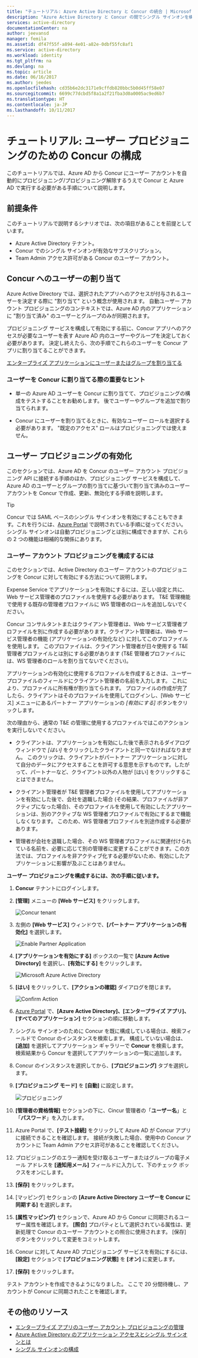 ```yaml
---
title: "チュートリアル: Azure Active Directory と Concur の統合 | Microsoft Docs"
description: "Azure Active Directory と Concur の間でシングル サインオンを構成する方法について説明します。"
services: active-directory
documentationCenter: na
author: jeevansd
manager: femila
ms.assetid: df47f55f-a894-4e01-a82e-0dbf55fc8af1
ms.service: active-directory
ms.workload: identity
ms.tgt_pltfrm: na
ms.devlang: na
ms.topic: article
ms.date: 06/16/2017
ms.author: jeedes
ms.openlocfilehash: cd35b6e2dc3171e9cffdb820bbc5b0d45ff58e07
ms.sourcegitcommit: 6699c77dcbd5f8a1a2f21fba3d0a0005ac9ed6b7
ms.translationtype: HT
ms.contentlocale: ja-JP
ms.lasthandoff: 10/11/2017
---
```

# <a name="tutorial-configuring-concur-for-user-provisioning"></a>チュートリアル: ユーザー プロビジョニングのための Concur の構成

このチュートリアルでは、Azure AD から Concur にユーザー アカウントを自動的にプロビジョニング/プロビジョニング解除するうえで Concur と Azure AD で実行する必要がある手順について説明します。

## <a name="prerequisites"></a>前提条件

このチュートリアルで説明するシナリオでは、次の項目があることを前提としています。

*   Azure Active Directory テナント。
*   Concur でのシングル サインオンが有効なサブスクリプション。
*   Team Admin アクセス許可がある Concur のユーザー アカウント。

## <a name="assigning-users-to-concur"></a>Concur へのユーザーの割り当て

Azure Active Directory では、選択されたアプリへのアクセスが付与されるユーザーを決定する際に "割り当て" という概念が使用されます。 自動ユーザー アカウント プロビジョニングのコンテキストでは、Azure AD 内のアプリケーションに "割り当て済み" のユーザーとグループのみが同期されます。

プロビジョニング サービスを構成して有効にする前に、Concur アプリへのアクセスが必要なユーザーを表す Azure AD 内のユーザーやグループを決定しておく必要があります。 決定し終えたら、次の手順でこれらのユーザーを Concur アプリに割り当てることができます。

[エンタープライズ アプリケーションにユーザーまたはグループを割り当てる](https://docs.microsoft.com/azure/active-directory/active-directory-coreapps-assign-user-azure-portal)

### <a name="important-tips-for-assigning-users-to-concur"></a>ユーザーを Concur に割り当てる際の重要なヒント

*   単一の Azure AD ユーザーを Concur に割り当てて、プロビジョニングの構成をテストすることをお勧めします。 後でユーザーやグループを追加で割り当てられます。

*   Concur にユーザーを割り当てるときに、有効なユーザー ロールを選択する必要があります。 "既定のアクセス" ロールはプロビジョニングでは使えません。

## <a name="enable-user-provisioning"></a>ユーザー プロビジョニングの有効化

このセクションでは、Azure AD を Concur のユーザー アカウント プロビジョニング API に接続する手順のほか、プロビジョニング サービスを構成して、Azure AD のユーザーとグループの割り当てに基づいて割り当て済みのユーザー アカウントを Concur で作成、更新、無効化する手順を説明します。

> [!Tip] 
> Concur では SAML ベースのシングル サインオンを有効にすることもできます。これを行うには、[Azure Portal](https://portal.azure.com) で説明されている手順に従ってください。 シングル サインオンは自動プロビジョニングとは別に構成できますが、これらの 2 つの機能は相補的な関係にあります。

### <a name="to-configure-user-account-provisioning"></a>ユーザー アカウント プロビジョニングを構成するには

このセクションでは、Active Directory のユーザー アカウントのプロビジョニングを Concur に対して有効にする方法について説明します。

Expense Service でアプリケーションを有効にするには、正しい設定と共に、Web サービス管理者のプロファイルを使用する必要があります。 T&E 管理機能で使用する既存の管理者プロファイルに WS 管理者のロールを追加しないでください。

Concur コンサルタントまたはクライアント管理者は、Web サービス管理者プロファイルを別に作成する必要があります。クライアント管理者は、Web サービス管理者の機能 (アプリケーションの有効化など) に対してこのプロファイルを使用します。 このプロファイルは、クライアント管理者が日々使用する T&E 管理者プロファイルとは別にする必要があります (T&E 管理者プロファイルには、WS 管理者のロールを割り当てないでください)。

アプリケーションの有効化に使用するプロファイルを作成するときは、ユーザー プロファイルのフィールドにクライアント管理者の名前を入力します。 これにより、プロファイルに所有権が割り当てられます。 プロファイルの作成が完了したら、クライアントはそのプロファイルを使用してログインし、[Web サービス] メニューにあるパートナー アプリケーションの *[有効にする]* ボタンをクリックします。

次の理由から、通常の T&E の管理に使用するプロファイルではこのアクションを実行しないでください。

* クライアントは、アプリケーションを有効にした後で表示されるダイアログ ウィンドウで *[はい]* をクリックしたクライアントと同一でなければなりません。 このクリックは、クライアントがパートナー アプリケーションに対して自分のデータにアクセスすることを許可する意思を示すものです。したがって、パートナーなど、クライアント以外の人物が [はい] をクリックすることはできません。

* クライアント管理者が T&E 管理者プロファイルを使用してアプリケーションを有効にした後で、会社を退職した場合 (その結果、プロファイルが非アクティブになった場合)、そのプロファイルを使用して有効にしたアプリケーションは、別のアクティブな WS 管理者プロファイルで有効にするまで機能しなくなります。 このため、WS 管理者プロファイルを別途作成する必要があります。

* 管理者が会社を退職した場合、その WS 管理者プロファイルに関連付けられている名前を、必要に応じて別の管理者に変更することができます。この方法では、プロファイルを非アクティブ化する必要がないため、有効にしたアプリケーションに影響が及ぶことはありません。

**ユーザー プロビジョニングを構成するには、次の手順に従います。**

1. **Concur** テナントにログインします。

2. **[管理]** メニューの **[Web サービス]** をクリックします。
   
    ![Concur tenant](./media/active-directory-saas-concur-provisioning-tutorial/IC721729.png "Concur tenant")

3. 左側の **[Web サービス]** ウィンドウで、**[パートナー アプリケーションの有効化]** を選択します。
   
    ![Enable Partner Application](./media/active-directory-saas-concur-provisioning-tutorial/ic721730.png "Enable Partner Application")

4. **[アプリケーションを有効にする]** ボックスの一覧で **[Azure Active Directory]** を選択し、**[有効にする]** をクリックします。
   
    ![Microsoft Azure Active Directory](./media/active-directory-saas-concur-provisioning-tutorial/ic721731.png "Microsoft Azure Active Directory")

5. **[はい]** をクリックして、**[アクションの確認]** ダイアログを閉じます。
   
    ![Confirm Action](./media/active-directory-saas-concur-provisioning-tutorial/ic721732.png "Confirm Action")

6. [Azure Portal](https://portal.azure.com) で、**[Azure Active Directory]、[エンタープライズ アプリ]、[すべてのアプリケーション]** セクションの順に移動します。

7. シングル サインオンのために Concur を既に構成している場合は、検索フィールドで Concur のインスタンスを検索します。 構成していない場合は、**[追加]** を選択してアプリケーション ギャラリーで **Concur** を検索します。 検索結果から Concur を選択してアプリケーションの一覧に追加します。

8. Concur のインスタンスを選択してから、**[プロビジョニング]** タブを選択します。

9. **[プロビジョニング モード]** を **[自動]** に設定します。 
 
    ![プロビジョニング](./media/active-directory-saas-concur-provisioning-tutorial/provisioning.png)

10. **[管理者の資格情報]** セクションの下に、Cincur 管理者の「**ユーザー名**」と「**パスワード**」を入力します。

11. Azure Portal で、**[テスト接続]** をクリックして Azure AD が Concur アプリに接続できることを確認します。 接続が失敗した場合、使用中の Concur アカウントに Team Admin アクセス許可があることを確認してください。

12. プロビジョニングのエラー通知を受け取るユーザーまたはグループの電子メール アドレスを **[通知用メール]** フィールドに入力して、下のチェック ボックスをオンにします。

13. **[保存]** をクリックします。

14. [マッピング] セクションの **[Azure Active Directory ユーザーを Concur に同期する]** を選択します。

15. **[属性マッピング]** セクションで、Azure AD から Concur に同期されるユーザー属性を確認します。 **[照合]** プロパティとして選択されている属性は、更新処理で Concur のユーザー アカウントとの照合に使用されます。 [保存] ボタンをクリックして変更をコミットします。

16. Concur に対して Azure AD プロビジョニング サービスを有効にするには、**[設定]** セクションで **[プロビジョニング状態]** を **[オン]** に変更します。

17. **[保存]** をクリックします。

テスト アカウントを作成できるようになりました。 ここで 20 分間待機し、アカウントが Concur に同期されたことを確認します。

## <a name="additional-resources"></a>その他のリソース

* [エンタープライズ アプリのユーザー アカウント プロビジョニングの管理](active-directory-saas-tutorial-list.md)
* [Azure Active Directory のアプリケーション アクセスとシングル サインオンとは](active-directory-appssoaccess-whatis.md)
* [シングル サインオンの構成](active-directory-saas-concur-tutorial.md)

